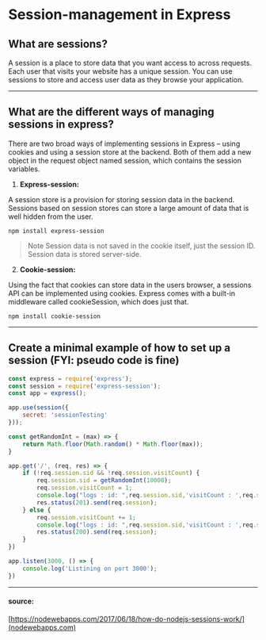 # Session-management in Express

## What are sessions?

A session is a place to store data that you want access to across requests. Each user that visits your website has a unique session.  You can use sessions to store and access user data as they browse your application.

---

## What are the different ways of managing sessions in express?

There are two broad ways of implementing sessions in Express – using cookies and using a session store at the backend. Both of them add a new object in the request object named session, which contains the session variables.

1. **Express-session:**

A session store is a provision for storing session data in the backend. Sessions based on session stores can store a large amount of data that is well hidden from the user.
~~~
npm install express-session
~~~
> Note Session data is not saved in the cookie itself, just the session ID. Session data is stored server-side.

2. **Cookie-session:**

Using the fact that cookies can store data in the users browser, a sessions API can be implemented using cookies. Express comes with a built-in middleware called cookieSession, which does just that.
~~~
npm install cookie-session
~~~

---

## Create a minimal example of how to set up a session (FYI: pseudo code is fine)

```javascript
const express = require('express');
const session = require('express-session');
const app = express();

app.use(session({
    secret: 'sessionTesting'
}));

const getRandomInt = (max) => {
    return Math.floor(Math.random() * Math.floor(max));
}

app.get('/', (req, res) => {
    if (!req.session.sid && !req.session.visitCount) {
        req.session.sid = getRandomInt(10000);
        req.session.visitCount = 1;
        console.log("logs : id: ",req.session.sid,'visitCount : ',req.session.visitCount);
        res.status(201).send(req.session);
    } else {
        req.session.visitCount += 1;
        console.log("logs : id: ",req.session.sid,'visitCount : ',req.session.visitCount);
        res.status(200).send(req.session);
    }
})

app.listen(3000, () => {
    console.log('Listining on port 3000');
})
```
---


#### source:

[https://nodewebapps.com/2017/06/18/how-do-nodejs-sessions-work/](nodewebapps.com)

